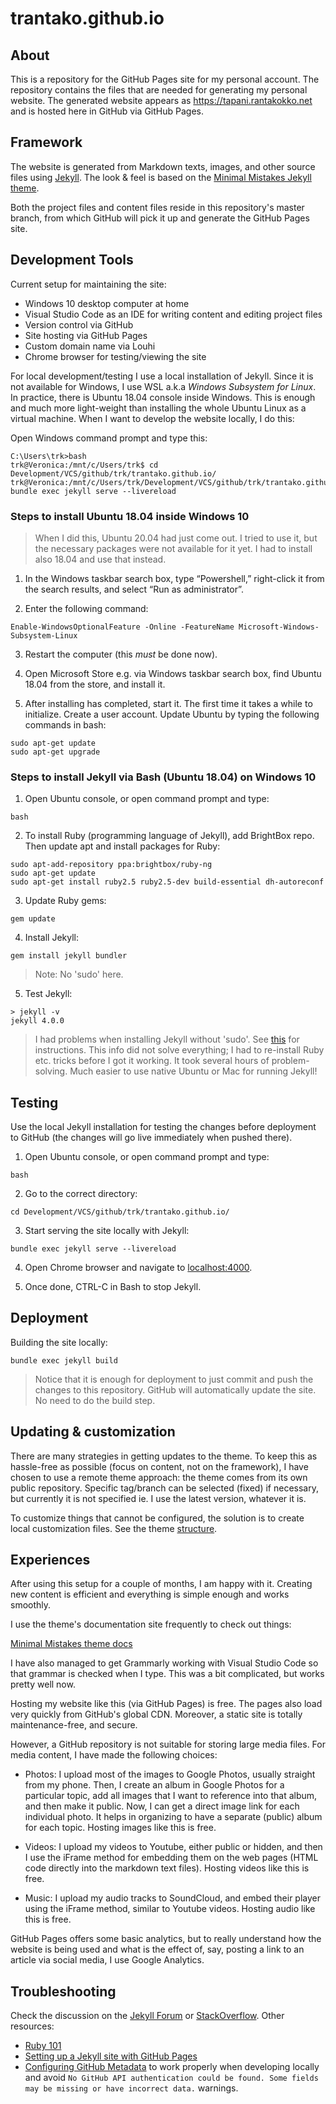 # trantako.github.io

## About

This is a repository for the GitHub Pages site for my personal account. The repository contains the files that are needed for generating my personal website. The generated website appears as https://tapani.rantakokko.net and is hosted here in GitHub via GitHub Pages.

## Framework

The website is generated from Markdown texts, images, and other source files using [Jekyll](https://jekyllrb.com/). The look & feel is based on the [Minimal Mistakes Jekyll theme](https://github.com/mmistakes/minimal-mistakes).

Both the project files and content files reside in this repository's master branch, from which GitHub will pick it up and generate the GitHub Pages site.

## Development Tools

Current setup for maintaining the site:
- Windows 10 desktop computer at home
- Visual Studio Code as an IDE for writing content and editing project files
- Version control via GitHub
- Site hosting via GitHub Pages
- Custom domain name via Louhi
- Chrome browser for testing/viewing the site

For local development/testing I use a local installation of Jekyll. Since it is not available for Windows, I use WSL a.k.a *Windows Subsystem for Linux*. In practice, there is Ubuntu 18.04 console inside Windows. This is enough and much more light-weight than installing the whole Ubuntu Linux as a virtual machine. When I want to develop the website locally, I do this:

Open Windows command prompt and type this:
```
C:\Users\trk>bash
trk@Veronica:/mnt/c/Users/trk$ cd Development/VCS/github/trk/trantako.github.io/
trk@Veronica:/mnt/c/Users/trk/Development/VCS/github/trk/trantako.github.io$ bundle exec jekyll serve --livereload
```

### Steps to install Ubuntu 18.04 inside Windows 10

> When I did this, Ubuntu 20.04 had just come out. I tried to use it, but the necessary packages were not available for it yet. I had to install also 18.04 and use that instead.

1. In the Windows taskbar search box, type “Powershell,” right-click it from the search results, and select “Run as administrator”.

2. Enter the following command:

```
Enable-WindowsOptionalFeature -Online -FeatureName Microsoft-Windows-Subsystem-Linux
```

3. Restart the computer (this *must* be done now).

4. Open Microsoft Store e.g. via Windows taskbar search box, find Ubuntu 18.04 from the store, and install it.

5. After installing has completed, start it. The first time it takes a while to initialize. Create a user account. Update Ubuntu by typing the following commands in bash:

```
sudo apt-get update
sudo apt-get upgrade
```

### Steps to install Jekyll via Bash (Ubuntu 18.04) on Windows 10

1. Open Ubuntu console, or open command prompt and type:
```
bash
```

2. To install Ruby (programming language of Jekyll), add BrightBox repo. Then update apt and install packages for Ruby:
```
sudo apt-add-repository ppa:brightbox/ruby-ng
sudo apt-get update
sudo apt-get install ruby2.5 ruby2.5-dev build-essential dh-autoreconf
```

3. Update Ruby gems:
```
gem update
```

4. Install Jekyll:
```
gem install jekyll bundler
```

> Note: No 'sudo' here.

5. Test Jekyll:
```
> jekyll -v
jekyll 4.0.0
```

> I had problems when installing Jekyll without 'sudo'. See [this](https://jekyllrb.com/docs/troubleshooting/#no-sudo) for instructions. This info did not solve everything; I had to re-install Ruby etc. tricks before I got it working. It took several hours of problem-solving. Much easier to use native Ubuntu or Mac for running Jekyll!

## Testing

Use the local Jekyll installation for testing the changes before deployment to GitHub (the changes will go live immediately when pushed there).

1. Open Ubuntu console, or open command prompt and type:
```
bash
```

2. Go to the correct directory:
```
cd Development/VCS/github/trk/trantako.github.io/
```

3. Start serving the site locally with Jekyll:
```
bundle exec jekyll serve --livereload
```

4. Open Chrome browser and navigate to [localhost:4000](localhost:4000).

5. Once done, CTRL-C in Bash to stop Jekyll.

## Deployment

Building the site locally:
```
bundle exec jekyll build
```

> Notice that it is enough for deployment to just commit and push the changes to this repository. GitHub will automatically update the site. No need to do the build step.

## Updating & customization

There are many strategies in getting updates to the theme. To keep this as hassle-free as possible (focus on content, not on the framework), I have chosen to use a remote theme approach: the theme comes from its own public repository. Specific tag/branch can be selected (fixed) if necessary, but currently it is not specified ie. I use the latest version, whatever it is.

To customize things that cannot be configured, the solution is to create local customization files. See the theme [structure](https://mmistakes.github.io/minimal-mistakes/docs/structure/).

## Experiences

After using this setup for a couple of months, I am happy with it. Creating new content is efficient and everything is simple enough and works smoothly.

I use the theme's documentation site frequently to check out things:

[Minimal Mistakes theme docs](https://mmistakes.github.io/minimal-mistakes/docs/quick-start-guide/)

I have also managed to get Grammarly working with Visual Studio Code so that grammar is checked when I type. This was a bit complicated, but works pretty well now.

Hosting my website like this (via GitHub Pages) is free. The pages also load very quickly from GitHub's global CDN. Moreover, a static site is totally maintenance-free, and secure. 

However, a GitHub repository is not suitable for storing large media files. For media content, I have made the following choices:

- Photos: I upload most of the images to Google Photos, usually straight from my phone. Then, I create an album in Google Photos for a particular topic, add all images that I want to reference into that album, and then make it public. Now, I can get a direct image link for each individual photo. It helps in organizing to have a separate (public) album for each topic. Hosting images like this is free.

- Videos: I upload my videos to Youtube, either public or hidden, and then I use the iFrame method for embedding them on the web pages (HTML code directly into the markdown text files). Hosting videos like this is free.

- Music: I upload my audio tracks to SoundCloud, and embed their player using the iFrame method, similar to Youtube videos. Hosting audio like this is free.

GitHub Pages offers some basic analytics, but to really understand how the website is being used and what is the effect of, say, posting a link to an article via social media, I use Google Analytics.

## Troubleshooting

Check the discussion on the [Jekyll Forum](https://talk.jekyllrb.com/) or [StackOverflow](https://stackoverflow.com/questions/tagged/jekyll). Other resources:

- [Ruby 101](https://jekyllrb.com/docs/ruby-101/)
- [Setting up a Jekyll site with GitHub Pages](https://jekyllrb.com/docs/github-pages/)
- [Configuring GitHub Metadata](https://github.com/jekyll/github-metadata/blob/master/docs/configuration.md#configuration) to work properly when developing locally and avoid `No GitHub API authentication could be found. Some fields may be missing or have incorrect data.` warnings.
